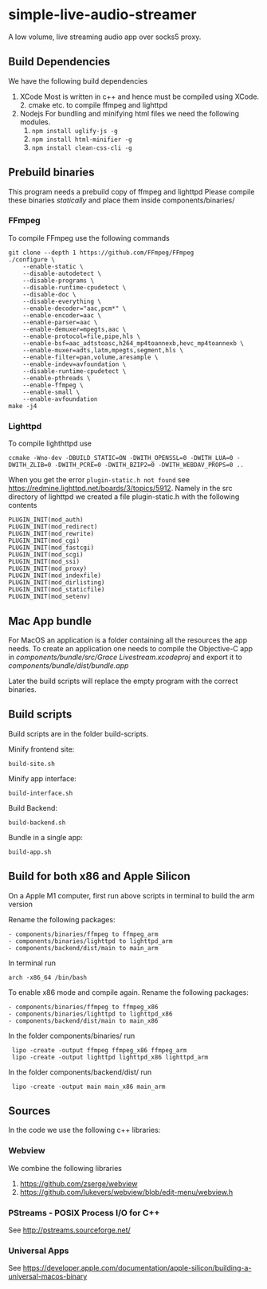 # simple-live-audio-streamer
A low volume, live streaming audio app over socks5 proxy.

## Build Dependencies
We have the following build dependencies

1.  XCode
    Most is written in c++ and hence must be compiled using XCode.
    2. cmake etc. to compile ffmpeg and lighttpd
3. Nodejs
    For bundling and minifying html files we need the following modules.
    1.    `npm install uglify-js -g`
    2.    `npm install html-minifier -g`
    3.    `npm install clean-css-cli -g`

## Prebuild binaries
This program needs a prebuild copy of ffmpeg and lighttpd
Please compile these binaries *statically* and place them inside components/binaries/

### FFmpeg
To compile FFmpeg use the following commands

    git clone --depth 1 https://github.com/FFmpeg/FFmpeg
    ./configure \
        --enable-static \
        --disable-autodetect \
        --disable-programs \
        --disable-runtime-cpudetect \
        --disable-doc \
        --disable-everything \
        --enable-decoder="aac,pcm*" \
        --enable-encoder=aac \
        --enable-parser=aac \
        --enable-demuxer=mpegts,aac \
        --enable-protocol=file,pipe,hls \
        --enable-bsf=aac_adtstoasc,h264_mp4toannexb,hevc_mp4toannexb \
        --enable-muxer=adts,latm,mpegts,segment,hls \
        --enable-filter=pan,volume,aresample \
        --enable-indev=avfoundation \
        --disable-runtime-cpudetect \
        --enable-pthreads \
        --enable-ffmpeg \
        --enable-small \
        --enable-avfoundation
    make -j4


### Lighttpd
To compile lighthttpd use
    
    ccmake -Wno-dev -DBUILD_STATIC=ON -DWITH_OPENSSL=0 -DWITH_LUA=0 -DWITH_ZLIB=0 -DWITH_PCRE=0 -DWITH_BZIP2=0 -DWITH_WEBDAV_PROPS=0 ..
    
When you get the error `plugin-static.h not found` see https://redmine.lighttpd.net/boards/3/topics/5912.
Namely in the src directory of lighttpd we created a file plugin-static.h with the following contents

    PLUGIN_INIT(mod_auth)
    PLUGIN_INIT(mod_redirect)
    PLUGIN_INIT(mod_rewrite)
    PLUGIN_INIT(mod_cgi)
    PLUGIN_INIT(mod_fastcgi)
    PLUGIN_INIT(mod_scgi)
    PLUGIN_INIT(mod_ssi)
    PLUGIN_INIT(mod_proxy)
    PLUGIN_INIT(mod_indexfile)
    PLUGIN_INIT(mod_dirlisting)
    PLUGIN_INIT(mod_staticfile)
    PLUGIN_INIT(mod_setenv)

## Mac App bundle
For MacOS an application is a folder containing all the resources the app needs.
To create an application one needs to compile the Objective-C app in *components/bundle/src/Grace Livestream.xcodeproj* and
export it to *components/bundle/dist/bundle.app*

Later the build scripts will replace the empty program with the correct binaries.


## Build scripts    
Build scripts are in the folder build-scripts.

Minify frontend site:

    build-site.sh

Minify app interface:
    
    build-interface.sh
    
Build Backend:
        
    build-backend.sh

Bundle in a single app:

    build-app.sh

## Build for both x86 and Apple Silicon
On a Apple M1 computer, first run above scripts in terminal to build the arm version

Rename the following packages:
    
    - components/binaries/ffmpeg to ffmpeg_arm
    - components/binaries/lighttpd to lighttpd_arm
    - components/backend/dist/main to main_arm

In terminal run 

    arch -x86_64 /bin/bash

To enable x86 mode and compile again. Rename the following packages:
    
    - components/binaries/ffmpeg to ffmpeg_x86
    - components/binaries/lighttpd to lighttpd_x86
    - components/backend/dist/main to main_x86

In the folder components/binaries/ run

     lipo -create -output ffmpeg ffmpeg_x86 ffmpeg_arm
     lipo -create -output lighttpd lighttpd_x86 lighttpd_arm

In the folder components/backend/dist/ run

     lipo -create -output main main_x86 main_arm

## Sources 
In the code we use the following c++ libraries:

### Webview
We combine the following libraries
1. https://github.com/zserge/webview
2. https://github.com/lukevers/webview/blob/edit-menu/webview.h

### PStreams - POSIX Process I/O for C++

See http://pstreams.sourceforge.net/

### Universal Apps

See https://developer.apple.com/documentation/apple-silicon/building-a-universal-macos-binary
